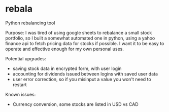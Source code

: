 # rebala
Python rebalancing tool

Purpose:
I was tired of using google sheets to rebalance a small stock portfolio, so I built a somewhat automated one in python, using a yahoo finance api to fetch pricing data for stocks if possible. I want it to be easy to operate and effective enough for my own personal uses.

Potential upgrades:
- saving stock data in encrypted form, with user login
- accounting for dividends issued between logins with saved user data
- user error correction, so if you misinput a value you won't need to restart

Known issues:
- Currency conversion, some stocks are listed in USD vs CAD
